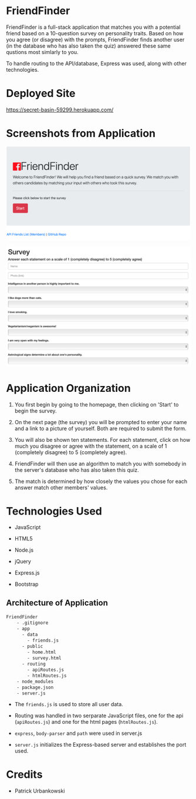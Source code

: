 # FriendFinder

FriendFinder is a full-stack application that matches you with a potential friend based on a 10-question survey on personality traits. Based on how you agree (or disagree) with the prompts, FriendFinder finds another user (in the database who has also taken the quiz) answered these same qustions most simlarly to you.

To handle routing to the API/database, Express was used, along with other technologies.

# Deployed Site

https://secret-basin-59299.herokuapp.com/

# Screenshots from Application

![home page](./app/public/assets/images/image01.png)

![snippet from survey page](./app/public/assets/images/image02.png)

# Application Organization

1. You first begin by going to the homepage, then clicking on 'Start' to begin the survey.

2. On the next page (the survey) you will be prompted to enter your name and a link to a picture of yourself. Both are required to submit the form.

3. You will also be shown ten statements. For each statement, click on how much you disagree or agree with the statement, on a scale of 1 (completely disagree) to 5 (completely agree).

4. FriendFinder will then use an algorithm to match you with somebody in the server's database who has also taken this quiz.

5. The match is determined by how closely the values you chose for each answer match other members' values. 


# Technologies Used

* JavaScript

* HTML5

* Node.js

* jQuery

* Express.js

* Bootstrap

## Architecture of Application

```
FriendFinder
    - .gitignore
    - app
      - data
        - friends.js
      - public
        - home.html
        - survey.html
      - routing
        - apiRoutes.js
        - htmlRoutes.js
    - node_modules
    - package.json
    - server.js
```

* The `friends.js` is used to store all user data.

* Routing was handled in two serparate JavaScript files, one for the api (`apiRoutes.js`) and one for the html pages (`htmlRoutes.js`).

* `express`, `body-parser` and `path` were used in server.js

* `server.js` initializes the Express-based server and establishes the port used.



# Credits

* Patrick Urbankowski